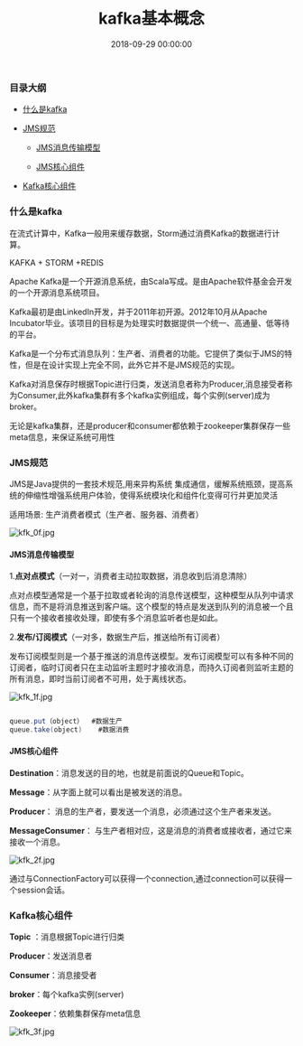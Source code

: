 ﻿---
layout: post
title: kafka基本概念
date: 2018-09-29 00:00:00
categories: 大数据
tags: Kafka
---

### 目录大纲

* [什么是kafka](#什么是kafka)

* [JMS规范](#JMS规范)

    * [JMS消息传输模型](#JMS消息传输模型)

    * [JMS核心组件](#MS核心组件)

* [Kafka核心组件](#Kafka核心组件)

<span id = "什么是kafka"></span>

### 什么是kafka

在流式计算中，Kafka一般用来缓存数据，Storm通过消费Kafka的数据进行计算。

KAFKA + STORM +REDIS

Apache Kafka是一个开源消息系统，由Scala写成。是由Apache软件基金会开发的一个开源消息系统项目。

Kafka最初是由LinkedIn开发，并于2011年初开源。2012年10月从Apache Incubator毕业。该项目的目标是为处理实时数据提供一个统一、高通量、低等待的平台。

Kafka是一个分布式消息队列：生产者、消费者的功能。它提供了类似于JMS的特性，但是在设计实现上完全不同，此外它并不是JMS规范的实现。

Kafka对消息保存时根据Topic进行归类，发送消息者称为Producer,消息接受者称为Consumer,此外kafka集群有多个kafka实例组成，每个实例(server)成为broker。

无论是kafka集群，还是producer和consumer都依赖于zookeeper集群保存一些meta信息，来保证系统可用性

<span id = "JMS规范"></span>

### JMS规范

JMS是Java提供的一套技术规范,用来异构系统 集成通信，缓解系统瓶颈，提高系统的伸缩性增强系统用户体验，使得系统模块化和组件化变得可行并更加灵活

适用场景: 生产消费者模式（生产者、服务器、消费者）

![kfk_0f.jpg](https://i.loli.net/2019/05/13/5cd8d171b1ea084271.jpg)

<span id = "JMS消息传输模型"></span>

#### JMS消息传输模型

1.**点对点模式**（一对一，消费者主动拉取数据，消息收到后消息清除）

点对点模型通常是一个基于拉取或者轮询的消息传送模型，这种模型从队列中请求信息，而不是将消息推送到客户端。这个模型的特点是发送到队列的消息被一个且只有一个接收者接收处理，即使有多个消息监听者也是如此。

2.**发布/订阅模式**（一对多，数据生产后，推送给所有订阅者）

发布订阅模型则是一个基于推送的消息传送模型。发布订阅模型可以有多种不同的订阅者，临时订阅者只在主动监听主题时才接收消息，而持久订阅者则监听主题的所有消息，即时当前订阅者不可用，处于离线状态。

![kfk_1f.jpg](https://i.loli.net/2019/05/13/5cd8d09c1265a58112.jpg)

```java

queue.put（object）  #数据生产
queue.take(object)    #数据消费

```
<span id = "JMS核心组件"></span>

#### JMS核心组件

**Destination**：消息发送的目的地，也就是前面说的Queue和Topic。

**Message**：从字面上就可以看出是被发送的消息。

**Producer**： 消息的生产者，要发送一个消息，必须通过这个生产者来发送。

**MessageConsumer**： 与生产者相对应，这是消息的消费者或接收者，通过它来接收一个消息。

![kfk_2f.jpg](https://i.loli.net/2019/05/13/5cd8d09c212ec13960.jpg)

通过与ConnectionFactory可以获得一个connection,通过connection可以获得一个session会话。

<span id = "Kafka核心组件"></span>

### Kafka核心组件

**Topic** ：消息根据Topic进行归类

**Producer**：发送消息者

**Consumer**：消息接受者

**broker**：每个kafka实例(server)

**Zookeeper**：依赖集群保存meta信息

![kfk_3f.jpg](https://i.loli.net/2019/05/13/5cd8d09c1f55c24909.jpg)